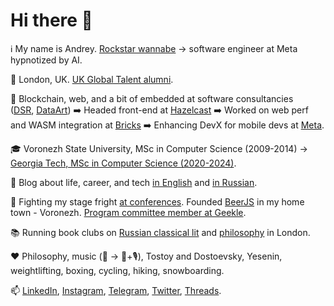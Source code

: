# Hi there 👋

ℹ️ My name is Andrey. [Rockstar wannabe](https://www.youtube.com/watch?v=6idmqeYCgAo) -> software engineer at Meta hypnotized by AI.

📌 London, UK. [UK Global Talent alumni](https://42.goncharov.page/l/uk-global-talent-visa-for-mortals).

💼 Blockchain, web, and a bit of embedded at software consultancies ([DSR](https://en.dsr-corporation.com/), [DataArt](https://www.dataart.com/)) ➡️ Headed front-end at [Hazelcast](https://hazelcast.com/) ➡️ Worked on web perf and WASM integration at [Bricks](https://www.thebricks.com/) ➡️ Enhancing DevX for mobile devs at [Meta](https://www.meta.com/).

🎓 Voronezh State University, MSc in Computer Science (2009-2014) -> [Georgia Tech, MSc in Computer Science (2020-2024)](https://blog.goncharov.page/how-to-get-an-online-masters-in-cs-for-a-price-of-your-morning-latte).

📝 Blog about life, career, and tech [in English](https://blog.goncharov.page/) and [in Russian](https://t.me/aigoncharov_vs_world).

🎤 Fighting my stage fright [at conferences](https://github.com/aigoncharov/talks). Founded [BeerJS](https://github.com/beerjs/voronezh) in my home town - Voronezh. [Program committee member at Geekle](https://docs.google.com/spreadsheets/d/1G1KiWarMH9J1rRToRJFnbTwyOcwOXU056g0INIkT4_w/edit?usp=sharing).

📚 Running book clubs on [Russian classical lit](https://t.me/+uAc-NfRcFfA0YjRk) and [philosophy](https://t.me/+pl4l6juBvLI0NGFk) in London.

❤️ Philosophy, music (🥁 -> 🎹+🎙), Tostoy and Dostoevsky, Yesenin, weightlifting, boxing, cycling, hiking, snowboarding.

📫 [LinkedIn](https://www.linkedin.com/in/aigoncharov/), [Instagram](https://www.instagram.com/aigoncharov/), [Telegram](https://t.me/aigoncharov), [Twitter](https://twitter.com/ai_goncharov), [Threads](https://www.threads.net/@aigoncharov).
